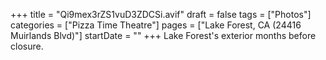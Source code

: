 +++
title = "Qi9mex3rZS1vuD3ZDCSi.avif"
draft = false
tags = ["Photos"]
categories = ["Pizza Time Theatre"]
pages = ["Lake Forest, CA (24416 Muirlands Blvd)"]
startDate = ""
+++
Lake Forest's exterior months before closure.
